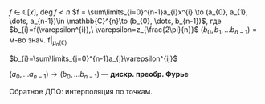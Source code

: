 $f \in \mathbb{C}[x],\ \deg f < n$
$f = \sum\limits_{i=0}^{n-1}a_{i}x^{i} \to (a_{0}, a_{1}, \dots, a_{n-1})\in \mathbb{C}^{n}\to (b_{0}, \dots, b_{n-1})$, где $b_{i}=f(\varepsilon^{i}),\ \varepsilon=z_{\frac{2\pi}{n}}$
$(b_{0}, b_{1}, \dots b_{n-1})=\text{м-во знач. f}\Bigr|_{\mu_{n}(\mathbb{C})}$

$b_{i}=\sum\limits_{j=0}^{n-1}a_{j}\varepsilon^{ij}$

$(a_{0}, \dots a_{n-1})\to (b_{0}, \dots b_{n-1})$ — **дискр. преобр. Фурье**

Обратное ДПО: интерполяция по точкам.